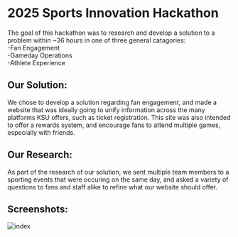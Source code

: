 # 2025 Sports Innovation Hackathon
The goal of this hackathon was to research and develop a solution to a problem within ~36 hours in one of three general catagories: <br>
-Fan Engagement <br>
-Gameday Operations <br>
-Athlete Experience <br>

## Our Solution:
We chose to develop a solution regarding fan engagement, and made a website that was ideally going to unify information across the many platforms KSU offers, such as ticket registration. This site was also intended to offer a rewards system, and encourage fans to attend multiple games, especially with friends. <br>

## Our Research: 
As part of the research of our solution, we sent multiple team members to a sporting events that were occuring on the same day, and asked a variety of questions to fans and staff alike to refine what our website should offer.

## Screenshots:
![index](github.com/Jevan234/SportsInnovationHackathon/assets/md_Images/index.png)